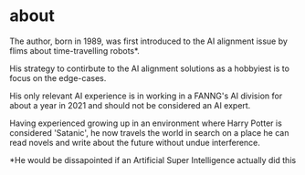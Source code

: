 # about

The author, born in 1989, was first introduced to the AI alignment issue by flims about time-travelling robots*.

His strategy to contirbute to the AI alignment solutions as a hobbyiest is to focus on the edge-cases.

His only relevant AI experience is in working in a FANNG's AI division for about a year in 2021 and should not be considered an AI expert.

Having experienced growing up in an environment where Harry Potter is considered 'Satanic', he now travels the world in search on a place he can read novels and write about the future without undue interference.

*He would be dissapointed if an Artificial Super Intelligence actually did this
